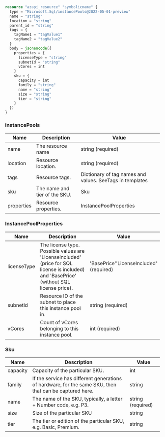```terraform
resource "azapi_resource" "symbolicname" {
  type = "Microsoft.Sql/instancePools@2022-05-01-preview"
  name = "string"
  location = "string"
  parent_id = "string"
  tags = {
    tagName1 = "tagValue1"
    tagName2 = "tagValue2"
  }
  body = jsonencode({
    properties = {
      licenseType = "string"
      subnetId = "string"
      vCores = int
    }
    sku = {
      capacity = int
      family = "string"
      name = "string"
      size = "string"
      tier = "string"
    }
  })
}

```

### instancePools

| Name | Description | Value |
|-|-|-|
| name | The resource name | string (required) |
| location | Resource location. | string (required) |
| tags | Resource tags. | Dictionary of tag names and values. SeeTags in templates |
| sku | The name and tier of the SKU. | Sku |
| properties | Resource properties. | InstancePoolProperties |


### InstancePoolProperties

| Name | Description | Value |
|-|-|-|
| licenseType | The license type. Possible values are 'LicenseIncluded' (price for SQL license is included) and 'BasePrice' (without SQL license price). | 'BasePrice''LicenseIncluded' (required) |
| subnetId | Resource ID of the subnet to place this instance pool in. | string (required) |
| vCores | Count of vCores belonging to this instance pool. | int (required) |


### Sku

| Name | Description | Value |
|-|-|-|
| capacity | Capacity of the particular SKU. | int |
| family | If the service has different generations of hardware, for the same SKU, then that can be captured here. | string |
| name | The name of the SKU, typically, a letter + Number code, e.g. P3. | string (required) |
| size | Size of the particular SKU | string |
| tier | The tier or edition of the particular SKU, e.g. Basic, Premium. | string |


